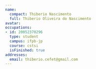 ```yaml
---
name:
  compact: Thiberio Nascimento
  full: Thiberio Oliveira do Nascimento
avatar:
occupations:
- id: 20052370296
  type: student
  campus: ifpb-jp
  course: cstsi
  isFinished: true
addresses:
  email: thiberio.cefet@gmail.com
---
```


